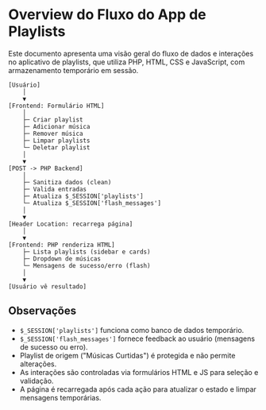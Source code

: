 # Overview do Fluxo do App de Playlists

Este documento apresenta uma visão geral do fluxo de dados e interações no aplicativo de playlists, que utiliza PHP, HTML, CSS e JavaScript, com armazenamento temporário em sessão.

```
[Usuário]
    │
    ▼
[Frontend: Formulário HTML]
    │
    ├─ Criar playlist
    ├─ Adicionar música
    ├─ Remover música
    ├─ Limpar playlists
    └─ Deletar playlist
    │
    ▼
[POST -> PHP Backend]
    │
    ├─ Sanitiza dados (clean)
    ├─ Valida entradas
    ├─ Atualiza $_SESSION['playlists']
    └─ Atualiza $_SESSION['flash_messages']
    │
    ▼
[Header Location: recarrega página]
    │
    ▼
[Frontend: PHP renderiza HTML]
    ├─ Lista playlists (sidebar e cards)
    ├─ Dropdown de músicas
    └─ Mensagens de sucesso/erro (flash)
    │
    ▼
[Usuário vê resultado]
```

## Observações

* `$_SESSION['playlists']` funciona como banco de dados temporário.
* `$_SESSION['flash_messages']` fornece feedback ao usuário (mensagens de sucesso ou erro).
* Playlist de origem ("Músicas Curtidas") é protegida e não permite alterações.
* As interações são controladas via formulários HTML e JS para seleção e validação.
* A página é recarregada após cada ação para atualizar o estado e limpar mensagens temporárias.
